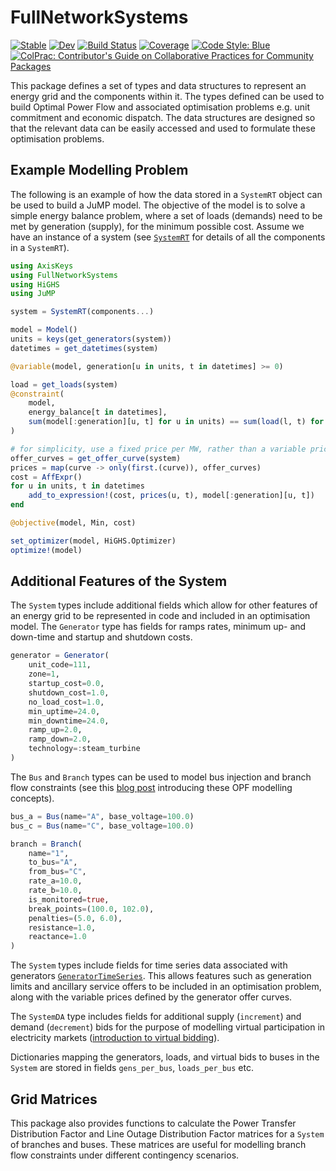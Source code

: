 # FullNetworkSystems

[![Stable](https://img.shields.io/badge/docs-stable-blue.svg)](https://invenia.github.io/FullNetworkSystems.jl/stable)
[![Dev](https://img.shields.io/badge/docs-dev-blue.svg)](https://invenia.github.io/FullNetworkSystems.jl/dev)
[![Build Status](https://github.com/invenia/FullNetworkSystems.jl/actions/workflows/CI.yml/badge.svg?branch=main)](https://github.com/invenia/FullNetworkSystems.jl/actions/workflows/CI.yml?query=branch%3Amain)
[![Coverage](https://codecov.io/gh/invenia/FullNetworkSystems.jl/branch/main/graph/badge.svg)](https://codecov.io/gh/invenia/FullNetworkSystems.jl)
[![Code Style: Blue](https://img.shields.io/badge/code%20style-blue-4495d1.svg)](https://github.com/invenia/BlueStyle)
[![ColPrac: Contributor's Guide on Collaborative Practices for Community Packages](https://img.shields.io/badge/ColPrac-Contributor's%20Guide-blueviolet)](https://github.com/SciML/ColPrac)

This package defines a set of types and data structures to represent an energy grid and the components within it.
The types defined can be used to build Optimal Power Flow and associated optimisation problems e.g. unit commitment and economic dispatch.
The data structures are designed so that the relevant data can be easily accessed and used to formulate these optimisation problems.

## Example Modelling Problem

The following is an example of how the data stored in a `SystemRT` object can be used to build a JuMP model.
The objective of the model is to solve a simple energy balance problem, where a set of loads (demands) need to be met by generation (supply), for the minimum possible cost.
Assume we have an instance of a system (see [`SystemRT`](@ref) for details of all the components in a `SystemRT`).

```julia
using AxisKeys
using FullNetworkSystems
using HiGHS
using JuMP

system = SystemRT(components...)

model = Model()
units = keys(get_generators(system))
datetimes = get_datetimes(system)

@variable(model, generation[u in units, t in datetimes] >= 0)

load = get_loads(system)
@constraint(
    model,
    energy_balance[t in datetimes],
    sum(model[:generation][u, t] for u in units) == sum(load(l, t) for l in axiskeys(load, 1))
)

# for simplicity, use a fixed price per MW, rather than a variable price offer curve
offer_curves = get_offer_curve(system)
prices = map(curve -> only(first.(curve)), offer_curves)
cost = AffExpr()
for u in units, t in datetimes
    add_to_expression!(cost, prices(u, t), model[:generation][u, t])
end

@objective(model, Min, cost)

set_optimizer(model, HiGHS.Optimizer)
optimize!(model)
```

## Additional Features of the System

The `System` types include additional fields which allow for other features of an energy grid to be represented in code and included in an optimisation model.
The `Generator` type has fields for ramps rates, minimum up- and down-time and startup and shutdown costs.

```julia
generator = Generator(
    unit_code=111,
    zone=1,
    startup_cost=0.0,
    shutdown_cost=1.0,
    no_load_cost=1.0,
    min_uptime=24.0,
    min_downtime=24.0,
    ramp_up=2.0,
    ramp_down=2.0,
    technology=:steam_turbine
)
```
The `Bus` and `Branch` types can be used to model bus injection and branch flow constraints (see this [blog post](https://invenia.github.io/blog/2021/06/18/opf-intro/) introducing these OPF modelling concepts).

```julia
bus_a = Bus(name="A", base_voltage=100.0)
bus_c = Bus(name="C", base_voltage=100.0)

branch = Branch(
    name="1",
    to_bus="A",
    from_bus="C",
    rate_a=10.0,
    rate_b=10.0,
    is_monitored=true,
    break_points=(100.0, 102.0),
    penalties=(5.0, 6.0),
    resistance=1.0,
    reactance=1.0
)
```

The `System` types include fields for time series data associated with generators [`GeneratorTimeSeries`](@ref).
This allows features such as generation limits and ancillary service offers to be included in an optimisation problem, along with the variable prices defined by the generator offer curves.

The `SystemDA` type includes fields for additional supply (`increment`) and demand (`decrement`) bids for the purpose of modelling virtual participation in electricity markets ([introduction to virtual bidding](https://hepg.hks.harvard.edu/publications/virtual-bidding-and-electricity-market-design)).

Dictionaries mapping the generators, loads, and virtual bids to buses in the `System` are stored in fields `gens_per_bus`, `loads_per_bus` etc.

## Grid Matrices

This package also provides functions to calculate the Power Transfer Distribution Factor and Line Outage Distribution Factor matrices for a `System` of branches and buses.
These matrices are useful for modelling branch flow constraints under different contingency scenarios.
